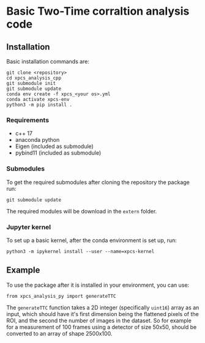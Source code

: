 # Basic Two-Time corraltion analysis code

## Installation
Basic installation commands are:

```
git clone <repository>
cd xpcs_analysis_cpp
git submodule init
git submodule update
conda env create -f xpcs_<your os>.yml
conda activate xpcs-env
python3 -m pip install .
```

### Requirements
- c++ 17
- anaconda python
- Eigen (included as submodule)
- pybind11 (included as submodule)

### Submodules
To get the required submodules after cloning the repository the package run:

```
git submodule update
```

The required modules will be download in the `extern` folder.

### Jupyter kernel
To set up a basic kernel, after the conda environment is set up, run:

```
python3 -m ipykernel install --user --name=xpcs-kernel
```

## Example

To use the package after it is installed in your environment, you can use:

```
from xpcs_analysis_py import generateTTC

```

The `generateTTC` function takes a 2D integer (specifically `uint16`) array as an input, which should have it's first dimension being the flattened pixels of the ROI, and the second the number of images in the dataset. So for example for a measurement of 100 frames using a detector of size 50x50, should be converted to an array of shape 2500x100.
